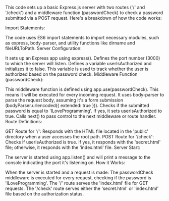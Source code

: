 This code sets up a basic Express.js server with two routes ('/' and '/check') and a middleware function (passwordCheck) to check a password submitted via a POST request. Here's a breakdown of how the code works:

Import Statements:

The code uses ES6 import statements to import necessary modules, such as express, body-parser, and utility functions like dirname and fileURLToPath.
Server Configuration:

It sets up an Express app using express().
Defines the port number (3000) to which the server will listen.
Defines a variable userIsAuthorized and initializes it to false. This variable is used to track whether the user is authorized based on the password check.
Middleware Function (passwordCheck):

This middleware function is defined using app.use(passwordCheck). This means it will be executed for every incoming request.
It uses body-parser to parse the request body, assuming it's a form submission (bodyParser.urlencoded({ extended: true })).
Checks if the submitted password is equal to 'ILoveProgramming'. If yes, it sets userIsAuthorized to true.
Calls next() to pass control to the next middleware or route handler.
Route Definitions:

GET Route for '/': Responds with the HTML file located in the 'public' directory when a user accesses the root path.
POST Route for '/check': Checks if userIsAuthorized is true. If yes, it responds with the 'secret.html' file; otherwise, it responds with the 'index.html' file.
Server Start:

The server is started using app.listen() and will print a message to the console indicating the port it's listening on.
How it Works:

When the server is started and a request is made:
The passwordCheck middleware is executed for every request, checking if the password is 'ILoveProgramming'.
The '/' route serves the 'index.html' file for GET requests.
The '/check' route serves either the 'secret.html' or 'index.html' file based on the authorization status.